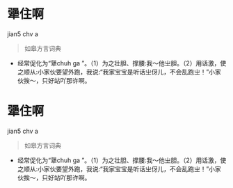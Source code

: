 # 犟住啊
jian5 chv a
> 如皋方言词典
- 经常促化为“犟chuh ga ”。（1）为之壮胆、撑腰:我～他㞢胆。（2）用话激，使之顺从:小家伙要望外跑，我说:“我家宝宝是听话㞢伢儿，不会乱跑㞢！”小家伙挨～，只好站吖那许啊。

# 犟住啊
jian5 chv a
> 如皋方言词典
- 经常促化为“犟chuh ga ”。（1）为之壮胆、撑腰:我～他㞢胆。（2）用话激，使之顺从:小家伙要望外跑，我说:“我家宝宝是听话㞢伢儿，不会乱跑㞢！”小家伙挨～，只好站吖那许啊。
